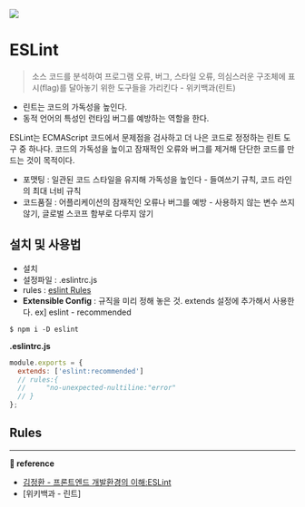 ![](https://images.velog.io/images/ouo_yoonk/post/99e3e6ed-4ef3-4e09-b75d-1cb85f6b55bc/%ED%94%84%EB%A1%A0%ED%8A%B8%EC%97%94%EB%93%9C_%EA%B0%9C%EB%B0%9C%ED%99%98%EA%B2%BD%EC%9D%98_%EC%9D%B4%ED%95%B4%EC%99%80_%EC%8B%A4%EC%8A%B5%5B%EA%B9%80%EC%A0%95%ED%99%98%EB%8B%98%5D__n_-_ESLint.png)

# ESLint

> 소스 코드를 분석하여 프로그램 오류, 버그, 스타일 오류, 의심스러운 구조체에 표시(flag)를 달아놓기 위한 도구들을 가리킨다 - 위키백과(린트)

- 린트는 코드의 가독성을 높인다.
- 동적 언어의 특성인 런타임 버그를 예방하는 역할을 한다.

ESLint는 ECMAScript 코드에서 문제점을 검사하고 더 나은 코드로 정정하는 린트 도구 중 하나다. 코드의 가독성을 높이고 잠재적인 오류와 버그를 제거해 단단한 코드를 만드는 것이 목적이다.

- 포맷팅 : 일관된 코드 스타일을 유지해 가독성을 높인다 - 들여쓰기 규칙, 코드 라인의 최대 너비 규칙
- 코드품질 : 어플리케이션의 잠재적인 오류나 버그를 예방 - 사용하지 않는 변수 쓰지 않기, 글로벌 스코프 함부로 다루지 않기

## 설치 및 사용법

- 설치
- 설정파일 : .eslintrc.js
- rules : [eslint Rules](https://eslint.org/docs/rules/)
- **Extensible Config** : 규직을 미리 정해 놓은 것. extends 설정에 추가해서 사용한다. ex] eslint - recommended

```
$ npm i -D eslint
```

**.eslintrc.js**

```javascript
module.exports = {
  extends: ['eslint:recommended']
  // rules:{
  //     "no-unexpected-nultiline:"error"
  // }
};
```

## Rules

---

**&#128209; reference**

- [김정환 - 프론트엔드 개발환경의 이해:ESLint](https://jeonghwan-kim.github.io/series/2019/12/09/frontend-dev-env-npm.html)
- [위키백과 - 린트]
